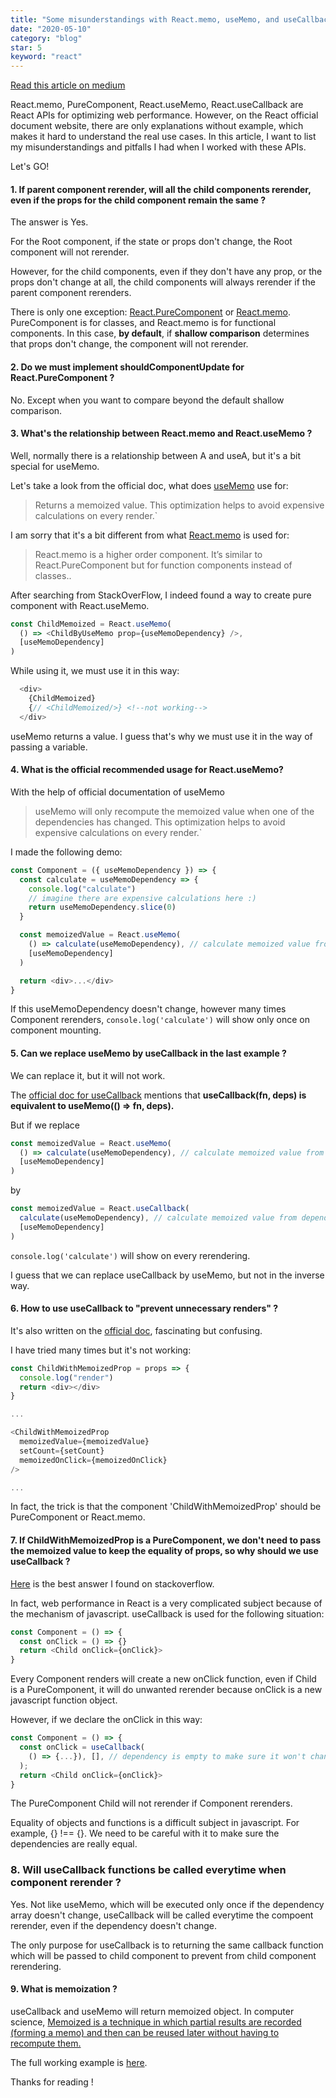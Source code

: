```yaml
---
title: "Some misunderstandings with React.memo, useMemo, and useCallback"
date: "2020-05-10"
category: "blog"
star: 5
keyword: "react"
---
```


[Read this article on medium](https://medium.com/@albertyuebaixu/some-misunderstandings-with-react-memo-usememo-and-usecallback-27449b670d60)

React.memo, PureComponent, React.useMemo, React.useCallback are React APIs for optimizing web performance. However, on the React official document website, there are only explanations without example, which makes it hard to understand the real use cases. In this article, I want to list my misunderstandings and pitfalls I had when I worked with these APIs.

Let's GO!

#### 1. If parent component rerender, will all the child components rerender, even if the props for the child component remain the same ?

The answer is Yes.

For the Root component, if the state or props don't change, the Root component will not rerender.

However, for the child components, even if they don't have any prop, or the props don't change at all, the child components will always rerender if the parent component rerenders.

There is only one exception: [React.PureComponent](https://reactjs.org/docs/react-api.html#reactpurecomponent) or [React.memo](https://reactjs.org/docs/react-api.html#reactmemo). PureComponent is for classes, and React.memo is for functional components. In this case, **by default**, if **shallow comparison** determines that props don't change, the component will not rerender.

#### 2. Do we must implement shouldComponentUpdate for React.PureComponent ?

No. Except when you want to compare beyond the default shallow comparison.

#### 3. What's the relationship between React.memo and React.useMemo ?

Well, normally there is a relationship between A and useA, but it's a bit special for useMemo.

Let's take a look from the official doc, what does [useMemo](https://reactjs.org/docs/hooks-reference.html#usememo) use for:

> Returns a memoized value. This optimization helps to avoid expensive calculations on every render.`

I am sorry that it's a bit different from what [React.memo](https://reactjs.org/docs/react-api.html#reactmemo) is used for:

> React.memo is a higher order component. It’s similar to React.PureComponent but for function components instead of classes..

After searching from StackOverFlow, I indeed found a way to create pure component with React.useMemo.

```js
const ChildMemoized = React.useMemo(
  () => <ChildByUseMemo prop={useMemoDependency} />,
  [useMemoDependency]
)
```

While using it, we must use it in this way:

```js
  <div>
    {ChildMemoized}
    {// <ChildMemoized/>} <!--not working-->
  </div>
```

useMemo returns a value. I guess that's why we must use it in the way of passing a variable.

#### 4. What is the official recommended usage for React.useMemo?

With the help of official documentation of useMemo

> useMemo will only recompute the memoized value when one of the dependencies has changed. This optimization helps to avoid expensive calculations on every render.`

I made the following demo:

```js
const Component = ({ useMemoDependency }) => {
  const calculate = useMemoDependency => {
    console.log("calculate")
    // imagine there are expensive calculations here :)
    return useMemoDependency.slice(0)
  }

  const memoizedValue = React.useMemo(
    () => calculate(useMemoDependency), // calculate memoized value from dependency
    [useMemoDependency]
  )

  return <div>...</div>
}
```

If this useMemoDependency doesn't change, however many times Component rerenders, `console.log('calculate')` will show only once on component mounting.

#### 5. Can we replace useMemo by useCallback in the last example ?

We can replace it, but it will not work.

The [official doc for useCallback](https://reactjs.org/docs/hooks-reference.html#usecallback) mentions that **useCallback(fn, deps) is equivalent to useMemo(() => fn, deps).**

But if we replace

```js
const memoizedValue = React.useMemo(
  () => calculate(useMemoDependency), // calculate memoized value from dependency
  [useMemoDependency]
)
```

by

```js
const memoizedValue = React.useCallback(
  calculate(useMemoDependency), // calculate memoized value from dependency
  [useMemoDependency]
)
```

`console.log('calculate')` will show on every rerendering.

I guess that we can replace useCallback by useMemo, but not in the inverse way.

#### 6. How to use useCallback to "prevent unnecessary renders" ?

It's also written on the [official doc](https://reactjs.org/docs/hooks-reference.html#usecallback), fascinating but confusing.

I have tried many times but it's not working:

```js
const ChildWithMemoizedProp = props => {
  console.log("render")
  return <div></div>
}

...

<ChildWithMemoizedProp
  memoizedValue={memoizedValue}
  setCount={setCount}
  memoizedOnClick={memoizedOnClick}
/>

...
```

In fact, the trick is that the component 'ChildWithMemoizedProp' should be PureComponent or React.memo.

#### 7. If ChildWithMemoizedProp is a PureComponent, we don't need to pass the memoized value to keep the equality of props, so why should we use useCallback ?

[Here](https://stackoverflow.com/questions/53159301/what-does-usecallback-usememo-do-in-react) is the best answer I found on stackoverflow.

In fact, web performance in React is a very complicated subject because of the mechanism of javascript. useCallback is used for the following situation:

```js
const Component = () => {
  const onClick = () => {}
  return <Child onClick={onClick}>
}
```

Every Component renders will create a new onClick function, even if Child is a PureComponent, it will do unwanted rerender because onClick is a new javascript function object.

However, if we declare the onClick in this way:

```js
const Component = () => {
  const onClick = useCallback(
    () => {...}), [], // dependency is empty to make sure it won't change
  );
  return <Child onClick={onClick}>
}
```

The PureComponent Child will not rerender if Component rerenders.

Equality of objects and functions is a difficult subject in javascript. For example, {} !== {}. We need to be careful with it to make sure the dependencies are really equal.

### 8. Will useCallback functions be called everytime when component rerender ?

Yes. Not like useMemo, which will be executed only once if the dependency array doesn't change, useCallback will be called everytime the compoent rerender, even if the dependency doesn't change.

The only purpose for useCallback is to returning the same callback function which will be passed to child component to prevent from child component rerendering.

#### 9. What is memoization ?

useCallback and useMemo will return memoized object. In computer science, [Memoized is a technique in which partial results are recorded (forming a memo) and then can be reused later without having to recompute them.](https://wikidiff.com/memoization/memorization)

The full working example is [here](https://github.com/AlbertWhite/react-demos/blob/master/demo45-usememo-usecallback/src/App.js).

Thanks for reading !
